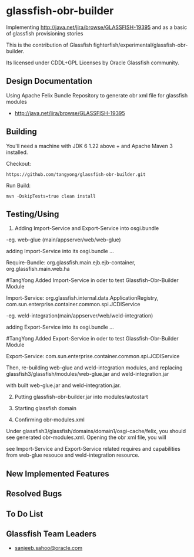 glassfish-obr-builder
=====================

Implementing http://java.net/jira/browse/GLASSFISH-19395 and as a basic of glassfish provisioning stories

This is the contribution of Glassfish fighterfish/experimental/glassfish-obr-builder.

Its licensed under CDDL+GPL Licenses by Oracle Glassfish community.

## Design Documentation 

Using Apache Felix Bundle Repository to generate obr xml file for glassfish modules

* http://java.net/jira/browse/GLASSFISH-19395

## Building

You'll need a machine with JDK 6 1.22 above + and Apache Maven 3 installed.

Checkout:

    https://github.com/tangyong/glassfish-obr-builder.git

Run Build:
    
    mvn -DskipTests=true clean install

## Testing/Using

1) Adding Import-Service and Export-Service into osgi.bundle

-eg. web-glue (main/appserver/web/web-glue) 

adding Import-Service into its osgi.bundle
...

Require-Bundle: org.glassfish.main.ejb.ejb-container, org.glassfish.main.web.ha

#TangYong Added Import-Service in oder to test Glassfish-Obr-Builder Module

Import-Service: org.glassfish.internal.data.ApplicationRegistry, com.sun.enterprise.container.common.spi.JCDIService

-eg. weld-integration(main/appserver/web/weld-integration)

adding Export-Service into its osgi.bundle
...

#TangYong Added Export-Service in oder to test Glassfish-Obr-Builder Module

Export-Service: com.sun.enterprise.container.common.spi.JCDIService

Then, re-building web-glue and weld-integration modules, and replacing glassfish3/glassfish/modules/web-glue.jar and weld-integration.jar

with built web-glue.jar and weld-integration.jar.

2) Putting glassfish-obr-builder.jar into modules/autostart

3) Starting glassfish domain

4) Confirming obr-modules.xml

Under glassfish3/glassfish/domains/domain1/osgi-cache/felix, you should see generated obr-modules.xml. Opening the obr xml file, you will

see Import-Service and Export-Service related requires and capabilities from web-glue resouce and weld-integration resource.

## New Implemented Features


## Resolved Bugs


## To Do List

## Glassfish Team Leaders

* <sanjeeb.sahoo@oracle.com>